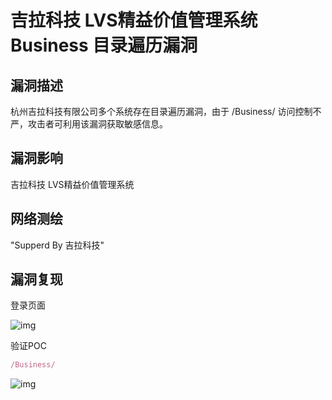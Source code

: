 # 吉拉科技 LVS精益价值管理系统 Business 目录遍历漏洞

## 漏洞描述

杭州吉拉科技有限公司多个系统存在目录遍历漏洞，由于 /Business/ 访问控制不严，攻击者可利用该漏洞获取敏感信息。

## 漏洞影响

<a-checkbox checked>吉拉科技 LVS精益价值管理系统 </a-checkbox></br>

## 网络测绘

<a-checkbox checked>"Supperd By 吉拉科技"</a-checkbox></br>

## 漏洞复现

登录页面

![img](/assets/PeiQi-Wiki/img/1645938012045-f9e4eba1-ff58-497b-8d64-09d215b57332.png)

验证POC

```javascript
/Business/
```

![img](/assets/PeiQi-Wiki/img/1645938036770-ffd291fc-bd09-49e6-8b33-7960c90cd97d.png)